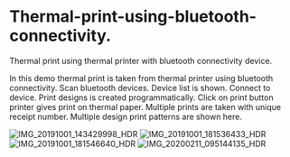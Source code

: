 # Thermal-print-using-bluetooth-connectivity.
Thermal print using thermal printer with bluetooth connectivity device.

In this demo thermal print is taken from thermal printer using bluetooth connectivity.
Scan bluetooth devices.
Device list is shown.
Connect to device.
Print designs is created programmatically.
Click on print button printer gives print on thermal paper.
Multiple prints are taken with unique receipt number.
Multiple design print patterns are shown here.

![IMG_20191001_143429998_HDR](https://user-images.githubusercontent.com/73543054/119799700-f31f9700-bef9-11eb-9c79-c3426c9a2b79.jpg)
![IMG_20191001_181536433_HDR](https://user-images.githubusercontent.com/73543054/119799712-f61a8780-bef9-11eb-9920-0b1ae9ee2027.jpg)
![IMG_20191001_181546640_HDR](https://user-images.githubusercontent.com/73543054/119799742-00d51c80-befa-11eb-811d-326539dfe276.jpg)
![IMG_20200211_095144135_HDR](https://user-images.githubusercontent.com/73543054/119799745-00d51c80-befa-11eb-9777-c7af07398b1f.jpg)


